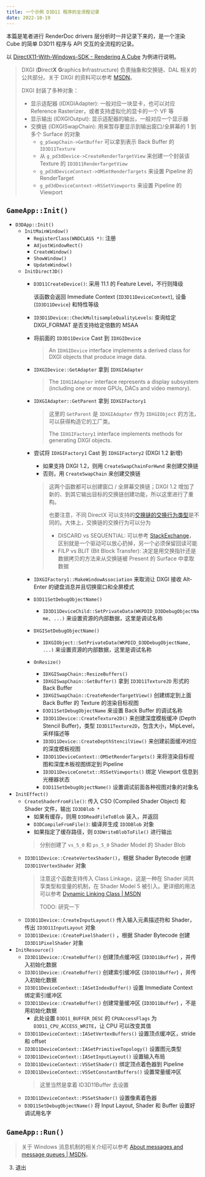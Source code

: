 ```yaml
---
title: 一个示例 D3D11 程序的全流程记录
date: 2022-10-19
---
```


本篇是笔者进行 RenderDoc drivers 层分析时一并记录下来的，是一个渲染 Cube 的简单 D3D11 程序与 API 交互的全流程的记录。

以 [DirectX11-With-Windows-SDK - Rendering A Cube](https://github.com/libreliu/DirectX11-With-Windows-SDK/tree/master/Project%2001-09/03%20Rendering%20a%20Cube) 为例进行说明。

> DXGI (**D**irect**X** **G**raphics **I**nfrastructure) 负责抽象和交换链、DAL 相关的公共部分。关于 DXGI 的资料可以参考 [MSDN](https://learn.microsoft.com/en-us/windows/win32/direct3ddxgi/d3d10-graphics-programming-guide-dxgi)。
> 
> DXGI 封装了多种对象：
> - 显示适配器 (IDXGIAdapter): 一般对应一块显卡，也可以对应 Reference Rasterizer，或者支持虚拟化的显卡的一个 VF 等
> - 显示输出 (IDXGIOutput): 显示适配器的输出，一般对应一个显示器
> - 交换链 (IDXGISwapChain): 用来暂存要显示到输出窗口/全屏幕的 1 到多个 Surface 的对象
>   - `g_pSwapChain->GetBuffer` 可以拿到表示 Back Buffer 的 `ID3D11Texture`
>   - 从 `g_pd3dDevice->CreateRenderTargetView` 来创建一个封装该 Texture 的 `ID3D11RenderTargetView`
>   - `g_pd3dDeviceContext->OMSetRenderTargets` 来设置 Pipeline 的 RenderTarget
>   - `g_pd3dDeviceContext->RSSetViewports` 来设置 Pipeline 的 Viewport

<!--

> 和 DRM (master) 的相应概念的对比：
> - NOTE: 我只看过 DRM Master (?) 的相关 API
> 
> DRM 里面有
> - KMS:
>   - CRT Controller, Encoder, Connector, Plane
>   - 感觉 IDXGIAdapter 约等于 /dev/dri/card0 ... 等加速设备
>   - 但也不是，因为 DRM 的 master 节点的访问限制 (?)
>   - TODO: 理一理 DRM
> - Buffer Object Management

-->

## `GameApp::Init()`

- `D3DApp::Init()`
  - `InitMainWindow()`
    - `RegisterClass(WNDCLASS *)`: 注册
    - `AdjustWindowRect()`
    - `CreateWindow()`
    - `ShowWindow()`
    - `UpdateWindow()`
  - `InitDirect3D()`
    - `D3D11CreateDevice()`: 采用 11.1 的 Feature Level，不行则降级

      该函数会返回 Immediate Context (`ID3D11DeviceContext`), 设备 (`ID3D11Device`) 和特性等级
    - `ID3D11Device::CheckMultisampleQualityLevels`: 查询给定 DXGI_FORMAT 是否支持给定倍数的 MSAA
    - 将前面的 `ID3D11Device` Cast 到 `IDXGIDevice`
      > An `IDXGIDevice` interface implements a derived class for DXGI objects that produce image data.
    - `IDXGIDevice::GetAdapter` 拿到 `IDXGIAdapter`
      > The `IDXGIAdapter` interface represents a display subsystem (including one or more GPUs, DACs and video memory).
    - `IDXGIAdapter::GetParent` 拿到 `IDXGIFactory1`
      > 这里的 `GetParent` 是 `IDXGIAdapter` 作为 `IDXGIObject` 的方法，可以获得构造它的工厂类。
      >
      > The `IDXGIFactory1` interface implements methods for generating DXGI objects.
    - 尝试将 `IDXGIFactory1` Cast 到 `IDXGIFactory2` (DXGI 1.2 新增)
      - 如果支持 DXGI 1.2，则用 `CreateSwapChainForHwnd` 来创建交换链
      - 否则，用 `CreateSwapChain` 来创建交换链
      > 这两个函数都可以创建窗口 / 全屏幕交换链；DXGI 1.2 增加了新的、到其它输出目标的交换链创建功能，所以这里进行了重构。
      >
      > 也要注意，不同 DirectX 可以支持的[交换链的交换行为类型](https://learn.microsoft.com/en-us/windows/win32/api/dxgi/ne-dxgi-dxgi_swap_effect)是不同的。大体上，交换链的交换行为可以分为
      > - DISCARD vs SEQUENTIAL: 可以参考 [StackExchange](https://gamedev.stackexchange.com/questions/58654/what-is-the-difference-between-dxgi-swap-effect-discard-and-dxgi-swap-effect-seq)，区别就是一个驱动可以放心扔掉，另一个必须保留回读可能
      > - FILP vs BLIT (Bit Block Transfer): 决定是用交换指针还是数据拷贝的方法来从交换链被 Present 的 Surface 中拿取数据
    - `IDXGIFactory1::MakeWindowAssociation` 来取消让 DXGI 接收 Alt-Enter 的键盘消息并且切换窗口和全屏模式
    - `D3D11SetDebugObjectName()`
      - `ID3D11DeviceChild::SetPrivateData(WKPDID_D3DDebugObjectName, ...)` 来设置资源的内部数据，这里是调试名称
    - `DXGISetDebugObjectName()`
      - `IDXGIObject::SetPrivateData(WKPDID_D3DDebugObjectName, ...)` 来设置资源的内部数据，这里是调试名称
    - `OnResize()`
      - `IDXGISwapChain::ResizeBuffers()`
      - `IDXGISwapChain::GetBuffer()` 拿到 `ID3D11Texture2D` 形式的 Back Buffer
      - `IDXGISwapChain::CreateRenderTargetView()` 创建绑定到上面 Back Buffer 的 Texture 的渲染目标视图
      - `D3D11SetDebugObjectName` 来设置 Back Buffer 的调试名称 
      - `ID3D11Device::CreateTexture2D()` 来创建深度模板缓冲 (Depth Stencil Buffer)，类型 `ID3D11Texture2D`，包含大小，MipLevel，采样描述等
      - `ID3D11Device::CreateDepthStencilView()` 来创建前面缓冲对应的深度模板视图
      - `ID3D11DeviceContext::OMSetRenderTargets()` 来将渲染目标视图和深度木板视图绑定到 Pipeline
      - `ID3D11DeviceConetxt::RSSetViewports()` 绑定 Viewport 信息到光栅器状态
      - `D3D11SetDebugObjectName()` 设置调试前面各种视图对象的对象名
- `InitEffect()`
  - `CreateShaderFromFile()`: 传入 CSO (Compiled Shader Object) 和 Shader 文件，输出 `ID3DBlob *`
    - 如果有缓存，则用 `D3DReadFileToBlob` 装入，并返回
    - `D3DCompileFromFile()`: 编译并生成 `ID3DBlob` 对象
    - 如果指定了缓存路径，则 `D3DWriteBlobToFile()` 进行输出
    > 分别创建了 `vs_5_0` 和 `ps_5_0` Shader Model 的 Shader Blob
  - `ID3D11Device::CreateVertexShader()`，根据 Shader Bytecode 创建 `ID3D11VertexShader` 对象
    > 注意这个函数支持传入 Class Linkage，这是一种在 Shader 间共享类型和变量的机制，在 Shader Model 5 被引入。更详细的用法可以参考 [Dynamic Linking Class | MSDN](https://learn.microsoft.com/en-us/windows/win32/direct3dhlsl/overviews-direct3d-11-hlsl-dynamic-linking-class)
    > 
    > TODO: 研究一下
  - `ID3D11Device::CreateInputLayout()` 传入输入元素描述符和 Shader，传出 `ID3D11InputLayout` 对象
  - `ID3D11Device::CreatePixelShader()` ，根据 Shader Bytecode 创建 `ID3D11PixelShader` 对象
- `InitResource()`
  - `ID3D11Device::CreateBuffer()` 创建顶点缓冲区 (`ID3D11Buffer`) ，并传入初始化数据
  - `ID3D11Device::CreateBuffer()` 创建索引缓冲区 (`ID3D11Buffer`) ，并传入初始化数据
  - `ID3D11DeviceContext::IASetIndexBuffer()` 设置 Immediate Context 绑定索引缓冲区
  - `ID3D11Device::CreateBuffer()` 创建常量缓冲区 (`ID3D11Buffer`) ，不是用初始化数据
    - 此处设置 `D3D11_BUFFER_DESC` 的 `CPUAccessFlags` 为 `D3D11_CPU_ACCESS_WRITE`，让 CPU 可以改变其值
  - `ID3D11DeviceContext::IASetVertexBuffers()` 设置顶点缓冲区，stride 和 offset
  - `ID3D11DeviceContext::IASetPrimitiveTopology()` 设置图元类型
  - `ID3D11DeviceContext::IASetInputLayout()` 设置输入布局
  - `ID3D11DeviceContext::VSSetShader()` 绑定顶点着色器到 Pipeline
  - `ID3D11DeviceContext::VSSetConstantBuffers()` 设置常量缓冲区
    > 这里当然是拿着 ID3D11Buffer 去设置
  - `ID3D11DeviceContext::PSSetShader()` 设置像素着色器
  - `D3D11SetDebugObjectName()` 将 Input Layout, Shader 和 Buffer 设置好调试用名字

## `GameApp::Run()`

> 关于 Windows 消息机制的相关介绍可以参考 [About messages and message queues | MSDN](https://learn.microsoft.com/en-us/windows/win32/winmsg/about-messages-and-message-queues)。



3. 退出